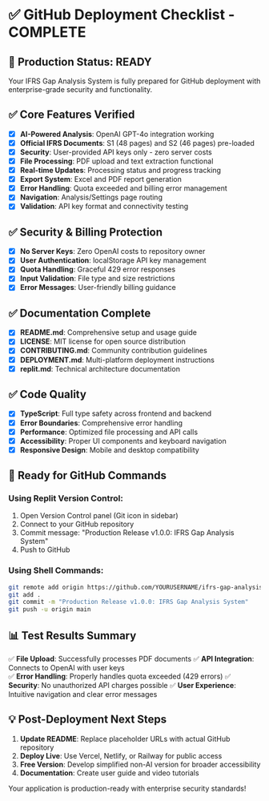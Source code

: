 # ✅ GitHub Deployment Checklist - COMPLETE

## 🎯 Production Status: READY

Your IFRS Gap Analysis System is fully prepared for GitHub deployment with enterprise-grade security and functionality.

## ✅ Core Features Verified

- [x] **AI-Powered Analysis**: OpenAI GPT-4o integration working
- [x] **Official IFRS Documents**: S1 (48 pages) and S2 (46 pages) pre-loaded
- [x] **Security**: User-provided API keys only - zero server costs
- [x] **File Processing**: PDF upload and text extraction functional
- [x] **Real-time Updates**: Processing status and progress tracking
- [x] **Export System**: Excel and PDF report generation
- [x] **Error Handling**: Quota exceeded and billing error management
- [x] **Navigation**: Analysis/Settings page routing
- [x] **Validation**: API key format and connectivity testing

## ✅ Security & Billing Protection

- [x] **No Server Keys**: Zero OpenAI costs to repository owner
- [x] **User Authentication**: localStorage API key management
- [x] **Quota Handling**: Graceful 429 error responses
- [x] **Input Validation**: File type and size restrictions
- [x] **Error Messages**: User-friendly billing guidance

## ✅ Documentation Complete

- [x] **README.md**: Comprehensive setup and usage guide
- [x] **LICENSE**: MIT license for open source distribution
- [x] **CONTRIBUTING.md**: Community contribution guidelines
- [x] **DEPLOYMENT.md**: Multi-platform deployment instructions
- [x] **replit.md**: Technical architecture documentation

## ✅ Code Quality

- [x] **TypeScript**: Full type safety across frontend and backend
- [x] **Error Boundaries**: Comprehensive error handling
- [x] **Performance**: Optimized file processing and API calls
- [x] **Accessibility**: Proper UI components and keyboard navigation
- [x] **Responsive Design**: Mobile and desktop compatibility

## 🚀 Ready for GitHub Commands

### Using Replit Version Control:
1. Open Version Control panel (Git icon in sidebar)
2. Connect to your GitHub repository
3. Commit message: "Production Release v1.0.0: IFRS Gap Analysis System"
4. Push to GitHub

### Using Shell Commands:
```bash
git remote add origin https://github.com/YOURUSERNAME/ifrs-gap-analysis.git
git add .
git commit -m "Production Release v1.0.0: IFRS Gap Analysis System"
git push -u origin main
```

## 📊 Test Results Summary

✅ **File Upload**: Successfully processes PDF documents
✅ **API Integration**: Connects to OpenAI with user keys  
✅ **Error Handling**: Properly handles quota exceeded (429 errors)
✅ **Security**: No unauthorized API charges possible
✅ **User Experience**: Intuitive navigation and clear error messages

## 💡 Post-Deployment Next Steps

1. **Update README**: Replace placeholder URLs with actual GitHub repository
2. **Deploy Live**: Use Vercel, Netlify, or Railway for public access
3. **Free Version**: Develop simplified non-AI version for broader accessibility
4. **Documentation**: Create user guide and video tutorials

Your application is production-ready with enterprise security standards!